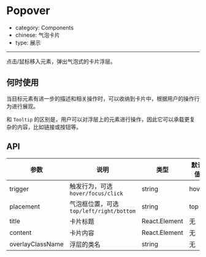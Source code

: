 # Popover

- category: Components
- chinese: 气泡卡片
- type: 展示

---

点击/鼠标移入元素，弹出气泡式的卡片浮层。

## 何时使用

当目标元素有进一步的描述和相关操作时，可以收纳到卡片中，根据用户的操作行为进行展现。

和 `Tooltip` 的区别是，用户可以对浮层上的元素进行操作，因此它可以承载更复杂的内容，比如链接或按钮等。


## API

| 参数      | 说明                                     | 类型          | 默认值 |
|-----------|------------------------------------------|---------------|--------|
| trigger   | 触发行为，可选 `hover/focus/click`       | string        | hover  |
| placement | 气泡框位置，可选 `top/left/right/bottom` | string        | top    |
| title     | 卡片标题                                 | React.Element | 无     |
| content   | 卡片内容                                 | React.Element | 无     |
| overlayClassName | 浮层的类名                        | string        | 无     |
